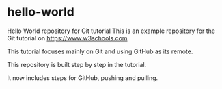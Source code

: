 # hello-world
Hello World repository for Git tutorial
This is an example repository for the Git tutorial on https://www.w3schools.com

This tutorial focuses mainly on Git and using GitHub as its remote.

This repository is built step by step in the tutorial.

It now includes steps for GitHub, pushing and pulling.
